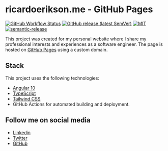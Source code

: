 <h1>ricardoerikson.me - GitHub Pages</h1>

[![GitHub Workflow Status](https://img.shields.io/github/workflow/status/ricardoerikson/ricardoerikson.github.io/deploy-to-github-pages/main)](https://github.com/ricardoerikson/ricardoerikson.github.io/tree/main)
[![GitHub release (latest SemVer)](https://img.shields.io/github/v/release/ricardoerikson/ricardoerikson.github.io?sort=semver)](https://github.com/ricardoerikson/ricardoerikson.github.io/releases)
[![MIT](https://img.shields.io/npm/l/traderjs.svg)](https://opensource.org/licenses/MIT)
[![semantic-release](https://img.shields.io/badge/%20%20%F0%9F%93%A6%F0%9F%9A%80-semantic--release-e10079.svg)](https://github.com/semantic-release/semantic-release)

This project was created for my personal website where I share my professional interests and experiences as a software engineer. The page is hosted on [GitHub Pages](https://pages.github.com/) using a custom domain.

## Stack

This project uses the following technologies:

- [Angular 10](https://angular.io)
- [TypeScript](https://www.typescriptlang.org/)
- [Tailwind CSS](https://tailwindcss.com/)
- GitHub Actions for automated building and deployment.

## Follow me on social media

- [Linkedin](https://linkedin.com/in/ricardoerikson)
- [Twitter](https://twitter.com/ricardoerikon)
- [GitHub](https://github.com/ricardoerikson)
